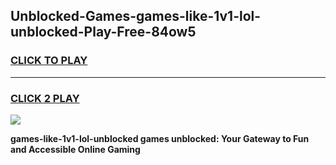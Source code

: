 
## Unblocked-Games-games-like-1v1-lol-unblocked-Play-Free-84ow5
<h3>
<a href="https://premium76.site?title=games-like-1v1-lol-unblocked&ref=20M">CLICK TO PLAY</a></h3>
<hr>

<h3>
<a href="https://premium76.site?title=games-like-1v1-lol-unblocked&ref=20M">CLICK 2 PLAY</a>
  
</h3>

<a href="https://premium76.site?title=games-like-1v1-lol-unblocked&ref=19M"><img src="https://clearcache.store/games.png"></a>


**games-like-1v1-lol-unblocked games unblocked: Your Gateway to Fun and Accessible Online Gaming**
